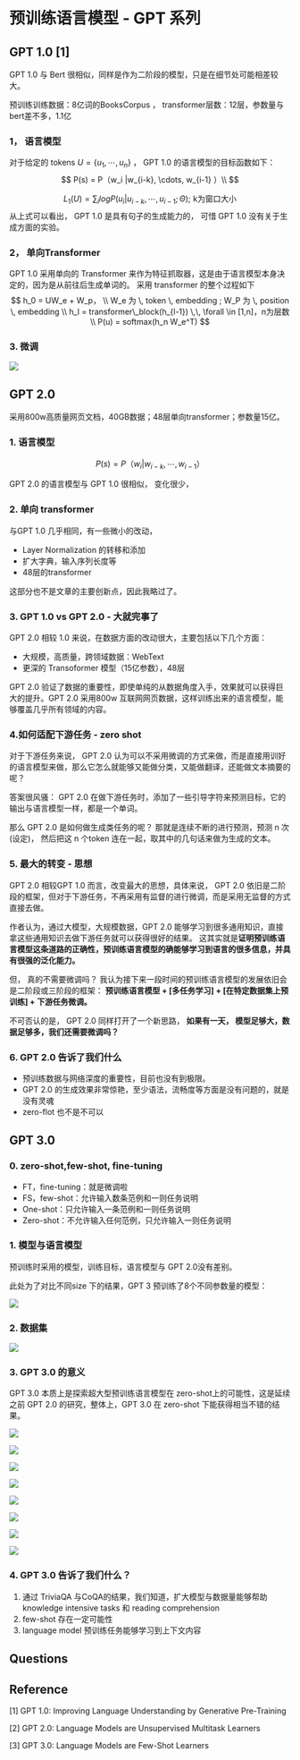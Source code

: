 # 预训练语言模型 - GPT 系列

## GPT 1.0 [1]

GPT 1.0 与 Bert 很相似，同样是作为二阶段的模型，只是在细节处可能相差较大。

预训练训练数据：8亿词的BooksCorpus ， transformer层数：12层，参数量与bert差不多，1.1亿

### 1， 语言模型

对于给定的 tokens $U = \{u_1, \cdots, u_n \}$ ， GPT 1.0 的语言模型的目标函数如下：
$$
P(s) = P（w_i |w_{i-k}, \cdots, w_{i-1} ）\\
$$

$$
L_1(U) = \sum_i log P(u_i| u_{i-k}, \cdots, u_{i-1}; \Theta); \, \, \text{k为窗口大小}
$$
从上式可以看出， GPT 1.0 是具有句子的生成能力的， 可惜 GPT 1.0 没有关于生成方面的实验。

### 2， 单向Transformer

GPT 1.0 采用单向的 Transformer 来作为特征抓取器，这是由于语言模型本身决定的，因为是从前往后生成单词的。 采用 transformer 的整个过程如下
$$
h_0 = UW_e + W_p， \\
W_e 为 \, token \, embedding ; W_P 为 \, position \, embedding \\
h_l = transformer\_block(h_{l-1})  \,\,  \forall \in [1,n]，n为层数 \\
P(u) = softmax(h_n W_e^T)
$$

### 3. 微调

![](http://ww1.sinaimg.cn/large/006gOeiSly1fwc9ch5yd3j30ua0h7gp9.jpg)

## GPT 2.0

采用800w高质量网页文档，40GB数据；48层单向transformer；参数量15亿。

### 1. 语言模型

$$
P(s) = P（w_i |w_{i-k}, \cdots, w_{i-1} ）
$$



GPT 2.0 的语言模型与 GPT 1.0 很相似， 变化很少，

### 2. 单向 transformer

与GPT 1.0 几乎相同，有一些微小的改动，

- Layer Normalization 的转移和添加
- 扩大字典，输入序列长度等
- 48层的transformer

这部分也不是文章的主要创新点，因此我略过了。

### 3. GPT 1.0 vs GPT 2.0 - 大就完事了

GPT 2.0 相较 1.0 来说，在数据方面的改动很大，主要包括以下几个方面： 

- 大规模，高质量，跨领域数据：WebText
- 更深的 Transoformer 模型（15亿参数），48层

GPT 2.0 验证了数据的重要性，即使单纯的从数据角度入手，效果就可以获得巨大的提升。GPT 2.0 采用800w 互联网网页数据，这样训练出来的语言模型，能够覆盖几乎所有领域的内容。

### 4.如何适配下游任务 - zero shot

对于下游任务来说， GPT 2.0 认为可以不采用微调的方式来做，而是直接用训好的语言模型来做，那么它怎么就能够又能做分类，又能做翻译，还能做文本摘要的呢？

答案很风骚： GPT 2.0 在做下游任务时，添加了一些引导字符来预测目标，它的输出与语言模型一样，都是一个单词。 

那么 GPT 2.0 是如何做生成类任务的呢？ 那就是连续不断的进行预测，预测 n 次(设定)， 然后把这 n 个token 连在一起，取其中的几句话来做为生成的文本。

### 5. 最大的转变 - 思想

GPT 2.0 相较GPT 1.0 而言，改变最大的思想，具体来说， GPT 2.0 依旧是二阶段的框架，但对于下游任务，不再采用有监督的进行微调，而是采用无监督的方式直接去做。

作者认为，通过大模型，大规模数据，GPT 2.0 能够学习到很多通用知识，直接拿这些通用知识去做下游任务就可以获得很好的结果。 这其实就是**证明预训练语言模型这条道路的正确性，预训练语言模型的确能够学习到语言的很多信息，并具有很强的泛化能力。** 

但， 真的不需要微调吗？ 我认为接下来一段时间的预训练语言模型的发展依旧会是二阶段或三阶段的框架： **预训练语言模型 + [多任务学习] + [在特定数据集上预训练] + 下游任务微调。**

不可否认的是， GPT 2.0 同样打开了一个新思路， **如果有一天， 模型足够大，数据足够多，我们还需要微调吗？**

### 6. GPT 2.0 告诉了我们什么

- 预训练数据与网络深度的重要性，目前也没有到极限。
- GPT 2.0 的生成效果非常惊艳，至少语法，流畅度等方面是没有问题的，就是没有灵魂
- zero-flot 也不是不可以

## GPT 3.0

### 0. zero-shot,few-shot, fine-tuning

- FT，fine-tuning：就是微调啦
- FS，few-shot：允许输入数条范例和一则任务说明
- One-shot：只允许输入一条范例和一则任务说明
- Zero-shot：不允许输入任何范例，只允许输入一则任务说明

### 1. 模型与语言模型

预训练时采用的模型，训练目标，语言模型与 GPT 2.0没有差别。

此处为了对比不同size 下的结果，GPT 3 预训练了8个不同参数量的模型：

![](image/GPT3_1.png)

### 2. 数据集

![](image/GPT3_2.png)

### 3. GPT 3.0 的意义

GPT 3.0 本质上是探索超大型预训练语言模型在 zero-shot上的可能性，这是延续之前 GPT 2.0 的研究，整体上，GPT 3.0 在 zero-shot 下能获得相当不错的结果。

![](image/GPT3_4.png)

![](image/GPT3_5.png)

![](image/GPT3_6.png)

![](image/GPT3_7.png)

![](image/GPT3_8.png)

![](image/GPT3_9.png)

![](image/GPT3_10.png)



![](image/GPT3_11.png)



### 4. GPT 3.0 告诉了我们什么？

1. 通过 TriviaQA 与CoQA的结果，我们知道，扩大模型与数据量能够帮助 knowledge intensive tasks 和 reading comprehension
2. few-shot 存在一定可能性
3. language model 预训练任务能够学习到上下文内容

## Questions







## Reference

[1] GPT 1.0: Improving Language Understanding by Generative Pre-Training

[2] GPT 2.0: Language Models are Unsupervised Multitask Learners

[3] GPT 3.0: Language Models are Few-Shot Learners

